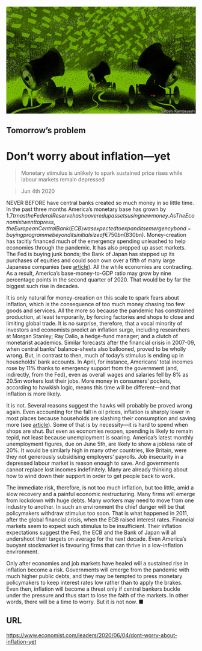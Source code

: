 ![](./images/20200606_LDD010_0.jpg)

## Tomorrow’s problem

# Don’t worry about inflation—yet

> Monetary stimulus is unlikely to spark sustained price rises while labour markets remain depressed

> Jun 4th 2020

NEVER BEFORE have central banks created so much money in so little time. In the past three months America’s monetary base has grown by $1.7trn as the Federal Reserve has hoovered up assets using new money. As The Economist went to press, the European Central Bank (ECB) was expected to expand its emergency bond-buying programme beyond its initial size of €750bn ($830bn). Money-creation has tacitly financed much of the emergency spending unleashed to help economies through the pandemic. It has also propped up asset markets. The Fed is buying junk bonds; the Bank of Japan has stepped up its purchases of equities and could soon own over a fifth of many large Japanese companies (see [article](https://www.economist.com//node/21787298)). All the while economies are contracting. As a result, America’s base-money-to-GDP ratio may grow by nine percentage points in the second quarter of 2020. That would be by far the biggest such rise in decades.

It is only natural for money-creation on this scale to spark fears about inflation, which is the consequence of too much money chasing too few goods and services. All the more so because the pandemic has constrained production, at least temporarily, by forcing factories and shops to close and limiting global trade. It is no surprise, therefore, that a vocal minority of investors and economists predict an inflation surge, including researchers at Morgan Stanley; Ray Dalio, a hedge-fund manager; and a clutch of monetarist academics. Similar forecasts after the financial crisis in 2007-09, when central banks’ balance-sheets also ballooned, proved to be wholly wrong. But, in contrast to then, much of today’s stimulus is ending up in households’ bank accounts. In April, for instance, Americans’ total incomes rose by 11% thanks to emergency support from the government (and, indirectly, from the Fed), even as overall wages and salaries fell by 8% as 20.5m workers lost their jobs. More money in consumers’ pockets, according to hawkish logic, means this time will be different—and that inflation is more likely.

It is not. Several reasons suggest the hawks will probably be proved wrong again. Even accounting for the fall in oil prices, inflation is sharply lower in most places because households are slashing their consumption and saving more (see [article](https://www.economist.com//finance-and-economics/2020/06/04/americans-saved-a-record-chunk-of-their-incomes-in-april)). Some of that is by necessity—it is hard to spend when shops are shut. But even as economies reopen, spending is likely to remain tepid, not least because unemployment is soaring. America’s latest monthly unemployment figures, due on June 5th, are likely to show a jobless rate of 20%. It would be similarly high in many other countries, like Britain, were they not generously subsidising employers’ payrolls. Job insecurity in a depressed labour market is reason enough to save. And governments cannot replace lost incomes indefinitely. Many are already thinking about how to wind down their support in order to get people back to work.

The immediate risk, therefore, is not too much inflation, but too little, amid a slow recovery and a painful economic restructuring. Many firms will emerge from lockdown with huge debts. Many workers may need to move from one industry to another. In such an environment the chief danger will be that policymakers withdraw stimulus too soon. That is what happened in 2011, after the global financial crisis, when the ECB raised interest rates. Financial markets seem to expect such stimulus to be insufficient. Their inflation expectations suggest the Fed, the ECB and the Bank of Japan will all undershoot their targets on average for the next decade. Even America’s buoyant stockmarket is favouring firms that can thrive in a low-inflation environment.

Only after economies and job markets have healed will a sustained rise in inflation become a risk. Governments will emerge from the pandemic with much higher public debts, and they may be tempted to press monetary policymakers to keep interest rates low rather than to apply the brakes. Even then, inflation will become a threat only if central bankers buckle under the pressure and thus start to lose the faith of the markets. In other words, there will be a time to worry. But it is not now. ■

## URL

https://www.economist.com/leaders/2020/06/04/dont-worry-about-inflation-yet
